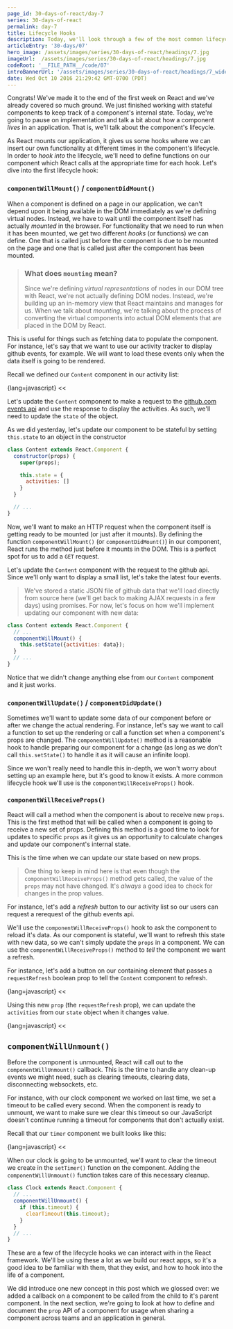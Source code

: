 ```yaml
---
page_id: 30-days-of-react/day-7
series: 30-days-of-react
permalink: day-7
title: Lifecycle Hooks
description: Today, we'll look through a few of the most common lifecycle hooks we can use with React components and we'll discuss why they are useful and when we should each one.
articleEntry: '30-days/07'
hero_image: /assets/images/series/30-days-of-react/headings/7.jpg
imageUrl:  /assets/images/series/30-days-of-react/headings/7.jpg
codeRoot: '__FILE_PATH__/code/07'
introBannerUrl: '/assets/images/series/30-days-of-react/headings/7_wide.jpg'
date: Wed Oct 10 2016 21:29:42 GMT-0700 (PDT)
---
```


Congrats! We've made it to the end of the first week on React and we've already covered so much ground. We just finished working with stateful components to keep track of a component's internal state. Today, we're going to pause on implementation and talk a bit about how a component _lives_ in an application. That is, we'll talk about the component's lifecycle. 

As React mounts our application, it gives us some hooks where we can insert our own functionality at different times in the component's lifecycle. In order to _hook into_ the lifecycle, we'll need to define functions on our component which React calls at the appropriate time for each hook. Let's dive into the first lifecycle hook:

### `componentWillMount()` / `componentDidMount()`

When a component is defined on a page in our application, we can't depend upon it being available in the DOM immediately as we're defining virtual nodes. Instead, we have to wait until the component itself has actually _mounted_ in the browser. For functionality that we need to run when it has been mounted, we get two different _hooks_ (or functions) we can define. One that is called just before the component is due to be mounted on the page and one that is called just after the component has been mounted.

> ### What does `mounting` mean?
>
> Since we're defining _virtual representations_ of nodes in our DOM tree with React, we're not actually defining DOM nodes. Instead, we're building up an in-memory view that React maintains and manages for us. When we talk about _mounting_, we're talking about the process of converting the virtual components into actual DOM elements that are placed in the DOM by React.

This is useful for things such as fetching data to populate the component. For instance, let's say that we want to use our activity tracker to display github events, for example. We will want to load these events only when the data itself is going to be rendered. 

Recall we defined our `Content` component in our activity list:

{lang=javascript}
<<[](content1.js)

Let's update the `Content` component to make a request to the [github.com events api](https://developer.github.com/v3/activity/events/) and use the response to display the activities. As such, we'll need to update the `state` of the object.

<div id="demo1"></div>

As we did yesterday, let's update our component to be stateful by setting `this.state` to an object in the constructor

```javascript
class Content extends React.Component {
  constructor(props) {
    super(props);

    this.state = {
      activities: []
    }
  }

  // ...
}
```

Now, we'll want to make an HTTP request when the component itself is getting ready to be mounted (or just after it mounts). By defining the function `componentWillMount()` (or `componentDidMount()`) in our component, React runs the method just before it mounts in the DOM. This is a perfect spot for us to add a `GET` request.

Let's update the `Content` component with the request to the github api. Since we'll only want to display a small list, let's take the latest four events. 

> We've stored a static JSON file of github data that we'll load directly from source here (we'll get back to making AJAX requests in a few days) using promises. For now, let's focus on how we'll implement updating our component with new data:

```javascript
class Content extends React.Component {
  // ...
  componentWillMount() {
    this.setState({activities: data});
  }
  // ...
}
```

Notice that we didn't change anything else from our `Content` component and it just works. 

### `componentWillUpdate()` / `componentDidUpdate()`

Sometimes we'll want to update some data of our component before or after we change the actual rendering. For instance, let's say we want to call a function to set up the rendering or call a function set when a component's props are changed. The `componentWillUpdate()` method is a reasonable hook to handle preparing our component for a change (as long as we don't call `this.setState()` to handle it as it will cause an infinite loop). 

Since we won't really need to handle this in-depth, we won't worry about setting up an example here, but it's good to know it exists. A more common lifecycle hook we'll use is the `componentWillReceiveProps()` hook.

### `componentWillReceiveProps()`

React will call a method when the component is about to receive new `props`. This is the first method that will be called when a component is going to receive a new set of props. Defining this method is a good time to look for updates to specific `props` as it gives us an opportunity to calculate changes and update our component's internal state.

This is the time when we can update our state based on new props. 

> One thing to keep in mind here is that even though the `componentWillReceiveProps()` method gets called, the value of the `props` may not have changed. It's _always_ a good idea to check for changes in the prop values.

For instance, let's add a _refresh_ button to our activity list so our users can request a rerequest of the github events api. 

<div id="demo2"></div>

We'll use the `componentWillReceiveProps()` hook to ask the component to reload it's data. As our component is stateful, we'll want to refresh this state with new data, so we can't simply update the `props` in a component. We can use the `componentWillReceiveProps()` method to _tell_ the component we want a refresh. 

For instance, let's add a button on our containing element that passes a `requestRefresh` boolean prop to tell the `Content` component to refresh.

{lang=javascript}
<<[](container1.js)

Using this new `prop` (the `requestRefresh` prop), we can update the `activities` from our `state` object when it changes value. 

{lang=javascript}
<<[](content2.js)

## `componentWillUnmount()`

Before the component is unmounted, React will call out to the `componentWillUnmount()` callback. This is the time to handle any clean-up events we might need, such as clearing timeouts, clearing data, disconnecting websockets, etc. 

For instance, with our clock component we worked on last time, we set a timeout to be called every second. When the component is ready to unmount, we want to make sure we clear this timeout so our JavaScript doesn't continue running a timeout for components that don't actually exist.

<div id="clock"></div>

Recall that our `timer` component we built looks like this:

{lang=javascript}
<<[](timer1.js)

When our clock is going to be unmounted, we'll want to clear the timeout we create in the `setTimer()` function on the component. Adding the `componentWillUnmount()` function takes care of this necessary cleanup.

```javascript
class Clock extends React.Component {
  // ...
  componentWillUnmount() {
    if (this.timeout) {
      clearTimeout(this.timeout);
    }
  }
  // ...
}
```

These are a few of the lifecycle hooks we can interact with in the React framework. We'll be using these a lot as we build our react apps, so it's a good idea to be familiar with them, that they exist, and how to hook into the life of a component.

We did introduce one new concept in this post which we glossed over: we added a callback on a component to be called from the child to it's parent component. In the next section, we're going to look at how to define and document the `prop` API of a component for usage when sharing a component across teams and an application in general. 
